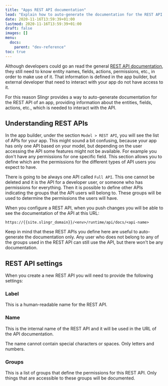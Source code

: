 ```yaml
---
title: "Apps REST API documentation"
lead: "Explain how to auto-generate the documentation for the REST API of the app."
date: 2020-11-16T13:59:39+01:00
lastmod: 2020-11-16T13:59:39+01:00
draft: false
images: []
menu:
  docs:
    parent: "dev-reference"
toc: true
---
```



Although developers could go an read the general [REST API documentation]({{site.baseurl}}/app-development-apps-rest-api.html), 
they still need to know entity names, fields, actions, permissions, etc., in order to make use of it. 
That information is defined in the app builder, but external developer that need to interact with your 
app do not have access to it.

For this reason Slingr provides a way to auto-generate documentation for the REST API of an app,
providing information about the entities, fields, actions, etc., which is needed to interact with
the API.

## Understanding REST APIs

In the app builder, under the section `Model > REST API`, you will see the list of APIs for your app.
This might sound a bit confusing, because your app has only one API based on your model, but depending on
the user accessing the API some features might not be available. For example you don't have any permissions
for one specific field. This section allows you to define which are the permissions for the different 
types of API users you expect to have.

There is going to be always one API called `Full API`. This one cannot be deleted and it is the API
for a developer user, or someone who has permissions for everything. Then it is possible to define other
APIs indicating the groups that the API users will belong to. These groups will be used to determine
the permissions the users will have.

When you configure a REST API, when you push changes you will be able to see the documentation of the
API at this URL:

```
https://{{site.slingr_domain}}/<env>/runtime/api/docs/<api-name>
```

Keep in mind that these REST APIs you define here are useful to auto-generate the documentation only.
Any user who does not belong to any of the groups used in the REST API can still use the API, but
there won't be any documentation.

## REST API settings

When you create a new REST API you will need to provide the following settings:
 
### Label

This is a human-readable name for the REST API. 

### Name

This is the internal name of the REST API and it will be used in the URL of the API documentation.

The name cannot contain special characters or spaces. Only letters and numbers.

### Groups

This is a list of groups that define the permissions for this REST API. Only things that are accessible
to these groups will be documented.